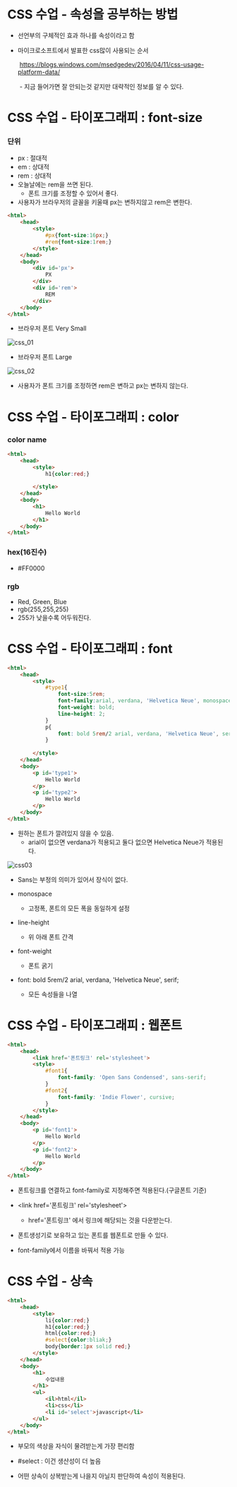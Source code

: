 # CSS 수업 - 속성을 공부하는 방법

- 선언부의 구체적인 효과 하나를 속성이라고 함

- 마이크로소프트에서 발표한 css많이 사용되는 순서

  ​	https://blogs.windows.com/msedgedev/2016/04/11/css-usage-platform-data/

  ​	- 지금 들어가면 잘 안되는것 같지만 대략적인 정보를 알 수 있다.

# CSS 수업 - 타이포그래피 : font-size

### 단위

- px : 절대적
- em : 상대적
- rem : 상대적
- 오늘날에는 rem을 쓰면 된다.
  - 폰트 크기를 조정할 수 있어서 좋다.
- 사용자가 브라우저의 글꼴을 키울때 px는 변하지않고 rem은 변한다.

```html
<html>
    <head>
        <style>
            #px{font-size:16px;}
            #rem{font-size:1rem;}
        </style>
    </head>
    <body>
        <div id='px'>
            PX
        </div>
        <div id='rem'>
            REM
        </div>
    </body>
</html>
```

- 브라우저 폰트 Very Small

![css_01](../img/css_01.jpg)

- 브라우저 폰트 Large

![css_02](../img/css_02.jpg)

- 사용자가 폰트 크기를 조정하면 rem은 변하고 px는 변하지 않는다.

# CSS 수업 - 타이포그래피 : color

### color name

```html
<html>
    <head>
        <style>
            h1{color:red;}
            
        </style>
    </head>
    <body>
        <h1>
            Hello World
        </h1>
    </body>
</html>
```

### hex(16진수)

- #FF0000

### rgb

- Red, Green, Blue
- rgb(255,255,255)
- 255가 낮을수록 어두워진다.

# CSS 수업 - 타이포그래피 : font

```html
<html>
    <head>
        <style>
            #type1{
                font-size:5rem;
                font-family:arial, verdana, 'Helvetica Neue', monospace;
                font-weight: bold;
                line-height: 2;
            }
            p{
                font: bold 5rem/2 arial, verdana, 'Helvetica Neue', serif;
            }
            
        </style>
    </head>
    <body>
        <p id='type1'>
            Hello World
        </p>
        <p id='type2'>
            Hello World
        </p>
    </body>
</html>
```

- 원하는 폰트가 깔려있지 않을 수 있음.
  - arial이 없으면 verdana가 적용되고 둘다 없으면 Helvetica Neue가 적용된다.

![css03](../img/css_03.jpg)

- Sans는 부정의 의미가 있어서 장식이 없다.

- monospace
  - 고정폭, 폰트의 모든 폭을 동일하게 설정

- line-height
  - 위 아래 폰트 간격
- font-weight
  - 폰트 굵기

- font: bold 5rem/2 arial, verdana, 'Helvetica Neue', serif;
  - 모든 속성들을 나열

# CSS 수업 - 타이포그래피 : 웹폰트

```html
<html>
    <head>
    	<link href='폰트링크' rel='stylesheet'>
        <style>
            #font1{
                font-family: 'Open Sans Condensed', sans-serif;
            }
            #font2{
                font-family: 'Indie Flower', cursive;
            }
        </style>
    </head>
    <body>
        <p id='font1'>
            Hello World
        </p>
        <p id='font2'>
            Hello World
        </p>
    </body>
</html>
```

- 폰트링크를 연결하고 font-family로 지정해주면 적용된다.(구글폰트 기준)

- \<link href='폰트링크' rel='stylesheet'>
  - href='폰트링크' 에서 링크에 해당되는 것을 다운받는다.
- 폰트생성기로 보유하고 있는 폰트를 웹폰트로 만들 수 있다.
- font-family에서 이름을 바꿔서 적용 가능

# CSS 수업 - 상속

```html
<html>
    <head>
        <style>
            li{color:red;}
            h1{color:red;}
            html{color:red;}
            #select{color:bliak;}
            body{border:1px solid red;}
        </style>
    </head>
    <body>
        <h1>
            수업내용
        </h1>
        <ul>
            <il>html</il>
            <li>css</li>
            <li id='select'>javascript</li>
        </ul>
    </body>
</html>
```

- 부모의 색상을 자식이 물려받는게 가장 편리함
- #select : 이건 생산성이 더 높음 

- 어떤 상속이 상복받는게 나을지 아닐지 판단하여 속성이 적용된다.